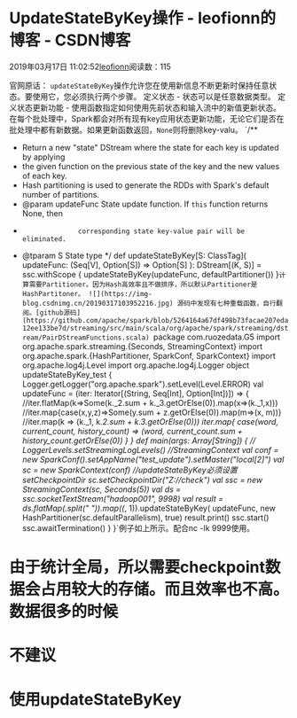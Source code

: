 
# UpdateStateByKey操作 - leofionn的博客 - CSDN博客


2019年03月17日 11:02:52[leofionn](https://me.csdn.net/qq_36142114)阅读数：115


官网原话：
`updateStateByKey`操作允许您在使用新信息不断更新时保持任意状态。要使用它，您必须执行两个步骤。
定义状态 - 状态可以是任意数据类型。
定义状态更新功能 - 使用函数指定如何使用先前状态和输入流中的新值更新状态。
在每个批处理中，Spark都会对所有现有key应用状态更新功能，无论它们是否在批处理中都有新数据。如果更新函数返回，`None`则将删除key-valu。
`/**
   * Return a new "state" DStream where the state for each key is updated by applying
   * the given function on the previous state of the key and the new values of each key.
   * Hash partitioning is used to generate the RDDs with Spark's default number of partitions.
   * @param updateFunc State update function. If `this` function returns None, then
   *                   corresponding state key-value pair will be eliminated.
   * @tparam S State type
   */
  def updateStateByKey[S: ClassTag](
      updateFunc: (Seq[V], Option[S]) => Option[S]
    ): DStream[(K, S)] = ssc.withScope {
    updateStateByKey(updateFunc, defaultPartitioner())
  }`计算需要Partitioner。因为Hash高效率且不做排序，所以默认Partitioner是HashPartitoner。
![](https://img-blog.csdnimg.cn/20190317103952216.jpg)
源码中发现有七种重载函数，自行翻阅。[github源码](https://github.com/apache/spark/blob/5264164a67df498b73facae207eda12ee133be7d/streaming/src/main/scala/org/apache/spark/streaming/dstream/PairDStreamFunctions.scala)
`package com.ruozedata.G5
import org.apache.spark.streaming.{Seconds, StreamingContext}
import org.apache.spark.{HashPartitioner, SparkConf, SparkContext}
import org.apache.log4j.Level
import org.apache.log4j.Logger
object updateStateByKey_test {
  Logger.getLogger("org.apache.spark").setLevel(Level.ERROR)
  val updateFunc = (iter: Iterator[(String, Seq[Int], Option[Int])]) => {
    //iter.flatMap(k=>Some(k._2.sum + k._3.getOrElse(0)).map(x=>(k._1,x)))
    //iter.map{case(x,y,z)=>Some(y.sum + z.getOrElse(0)).map(m=>(x, m))}
    //iter.map(k => (k._1, k._2.sum + k._3.getOrElse(0)))
    iter.map{ case(word, current_count, history_count) => (word, current_count.sum + history_count.getOrElse(0)) }
  }
  def main(args: Array[String]) {
   // LoggerLevels.setStreamingLogLevels()
    //StreamingContext
    val conf = new SparkConf().setAppName("test_update").setMaster("local[2]")
    val sc = new SparkContext(conf)
    //updateStateByKey必须设置setCheckpointDir
    sc.setCheckpointDir("Z://check")
    val ssc = new StreamingContext(sc, Seconds(5))
    val ds = ssc.socketTextStream("hadoop001", 9998)
    val result = ds.flatMap(_.split(" ")).map((_, 1)).updateStateByKey(
      updateFunc, new HashPartitioner(sc.defaultParallelism), true)
    result.print()
    ssc.start()
    ssc.awaitTermination()
  }
}`例子如上所示。配合nc -lk 9999使用。
# 由于统计全局，所以需要checkpoint数据会占用较大的存储。而且效率也不高。数据很多的时候
# 不建议
# 使用updateStateByKey


